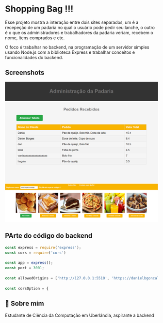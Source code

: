 
# Shopping Bag !!!

Esse projeto mostra a interação entre dois sites separados, um é a recepeção de um padaria no qual o usuário pode pedir seu lanche, o outro é o que os administradores e trabalhadores da padaria veriam, recebem o nome, ítens comprados e etc.

O foco é trabalhar no backend, na programação de um servidor simples usando Node.js com a biblioteca Express e trabalhar conceitos e funcionalidades do backend.

## Screenshots

![App Screenshot](Assets/Screenshot1.png)
![App Screenshot](Assets/Screenshot2.png)



## PArte do código do backend

```javascript
const express = require('express'); 
const cors = require('cors')

const app = express();              
const port = 3001;

const allowedOrigins = ['http://127.0.0.1:5510', 'https://danielbgoncalves.github.io'];

const corsOption = {
```


## 🚀 Sobre mim
Estudante de Ciência da Computação em Uberlândia, aspirante a backend 

